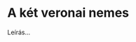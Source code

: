 <!-- ======================================================================
--- Search engine
title:          A két veronai nemes
keywords:       kettő, Verona, nemes, vígjáték
description:    William Shakespeare: A két veronai nemes.
--- Menu system
order:          160
text:           A két veronai nemes
hidden:         false
umbel:          false
--- Page properties
id:             /comedies/the-two-gentlemen-of-verona
document:       
layout:         layout-2-left
$-left:         play-list
searchable:     true
======================================================================= -->

# A két veronai nemes

Leírás...
